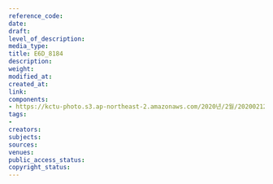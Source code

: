 ```yaml
---
reference_code: 
date: 
draft: 
level_of_description: 
media_type: 
title: E6D_8184
description: 
weight: 
modified_at: 
created_at: 
link: 
components:
- https://kctu-photo.s3.ap-northeast-2.amazonaws.com/2020년/2월/20200212_영남대의료원+고공농성+해단집회/E6D_8184.jpg
tags:
- 
creators: 
subjects: 
sources: 
venues: 
public_access_status: 
copyright_status: 
---
```

